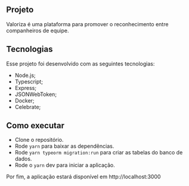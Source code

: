 ## Projeto

Valoriza é uma plataforma para promover o reconhecimento entre companheiros de equipe.

## Tecnologias

Esse projeto foi desenvolvido com as seguintes tecnologias:

- Node.js;
- Typescript;
- Express;
- JSONWebToken;
- Docker;
- Celebrate;

## Como executar

- Clone o repositório.
- Rode `yarn` para baixar as dependências.
- Rode `yarn typeorm migration:run` para criar as tabelas do banco de dados.
- Rode o `yarn` dev para iniciar a aplicação.

Por fim, a aplicação estará disponível em http://localhost:3000
